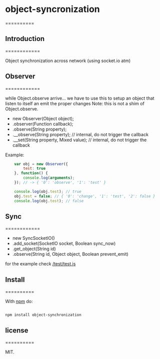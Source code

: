 # object-syncronization
==========

## Introduction
============

Object synchronization across network (using socket.io atm)


## Observer
============

while Object.observe arrive... we have to use this to setup an object that listen to itself an emit the proper changes
Note: this is not a shim of Object.observe.

* new Observer(Object object);
* .observer(Function callback);
* .observe(String property);
* .__observe(String property); // internal, do not trigger the callback
* .__set(String property, Mixed value); // internal, do not trigger the callback

Example:

``` js
    var obj = new Observer({
        test: true
    }, function() {
        console.log(arguments);
    }); // -> { '0': 'observe', '1': 'test' }

    console.log(obj.test); // true
    obj.test = false; // { '0': 'change', '1': 'test', '2': false }
    console.log(obj.test); // false

```

## Sync
============

* new SyncSocketIO()
* .add_socket(SocketIO socket, Boolean sync_now)
* .get_object(String id)
* .observe(String id, Object object, Boolean prevent_emit)

for the example check [/test/test.js](https://github.com/llafuente/object-synchronization/blob/master/test/test.js)

## Install
==========

With [npm](http://npmjs.org) do:

```

npm install object-synchronization

```

## license
==========

MIT.
